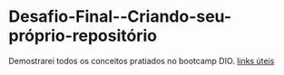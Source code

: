# Desafio-Final--Criando-seu-próprio-repositório
Demostrarei todos os conceitos pratiados no bootcamp DIO.
[links úteis](https://www.dio.me/)
